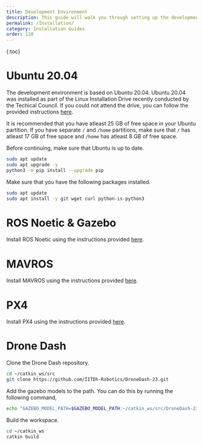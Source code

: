```yaml
---
title: Development Environment
description: This guide will walk you through setting up the development environment for Drone Dash.
permalink: /Installation/
category: Installation Guides
order: 110
---
```


{:toc}

# Ubuntu 20.04
The development environment is based on Ubuntu 20.04. Ubuntu 20.04 was installed as part of the Linux Installation Drive recently conducted by the Techical Council. If you could not attend the drive, you can follow the provided instructions [here](https://docs.google.com/presentation/d/1V-vmox13ZVTD80zHWISHAr5jIA98rXx4nFpERsKTPJI/edit?usp=sharing).

It is recommended that you have atleast 25 GB of free space in your Ubuntu partition. If you have separate `/` and `/home` partitions, make sure that `/` has atleast 17 GB of free space and `/home` has atleast 8 GB of free space.

Before continuing, make sure that Ubuntu is up to date.
```bash
sudo apt update
sudo apt upgrade -y
python3 -m pip install --upgrade pip
```

Make sure that you have the following packages installed.
```bash
sudo apt update
sudo apt install -y git wget curl python-is-python3
```

# ROS Noetic & Gazebo
Install ROS Noetic using the instructions provided [here](./ROS.md).

# MAVROS
Install MAVROS using the instructions provided [here](./MAVROS.md).

# PX4
Install PX4 using the instructions provided [here](./PX4.md).

# Drone Dash
Clone the Drone Dash repository.
```bash
cd ~/catkin_ws/src
git clone https://github.com/IITDh-Robotics/DroneDash-23.git
```

Add the gazebo models to the path. You can do this by running the following command,
```bash
echo "GAZEBO_MODEL_PATH=$GAZEBO_MODEL_PATH:~/catkin_ws/src/DroneDash-23/models" >> ~/.bashrc
```

Build the workspace.
```bash
cd ~/catkin_ws
catkin build
```